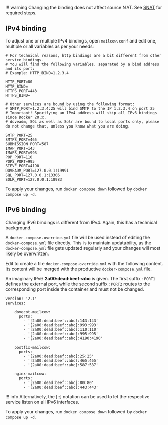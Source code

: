 !!! warning
    Changing the binding does not affect source NAT. See [SNAT](../post_installation/firststeps-snat.en.md) for required steps.

## IPv4 binding

To adjust one or multiple IPv4 bindings, open `mailcow.conf` and edit one, multiple or all variables as per your needs:

```
# For technical reasons, http bindings are a bit different from other service bindings.
# You will find the following variables, separated by a bind address and its port:
# Example: HTTP_BIND=1.2.3.4

HTTP_PORT=80
HTTP_BIND=
HTTPS_PORT=443
HTTPS_BIND=

# Other services are bound by using the following format:
# SMTP_PORT=1.2.3.4:25 will bind SMTP to the IP 1.2.3.4 on port 25
# Important! Specifying an IPv4 address will skip all IPv6 bindings since Docker 20.x.
# doveadm, SQL as well as Solr are bound to local ports only, please do not change that, unless you know what you are doing.

SMTP_PORT=25
SMTPS_PORT=465
SUBMISSION_PORT=587
IMAP_PORT=143
IMAPS_PORT=993
POP_PORT=110
POPS_PORT=995
SIEVE_PORT=4190
DOVEADM_PORT=127.0.0.1:19991
SQL_PORT=127.0.0.1:13306
SOLR_PORT=127.0.0.1:18983
```

To apply your changes, run `docker compose down` followed by `docker compose up -d`.

## IPv6 binding

Changing IPv6 bindings is different from IPv4. Again, this has a technical background.

A `docker-compose.override.yml` file will be used instead of editing the `docker-compose.yml` file directly. This is to maintain updatability, as the `docker-compose.yml` file gets updated regularly and your changes will most likely be overwritten.

Edit to create a file  `docker-compose.override.yml` with the following content. Its content will be merged with the productive `docker-compose.yml` file.

An imaginary IPv6 **2a00:dead:beef::abc** is given. The first suffix `:PORT1` defines the external port, while the second suffix `:PORT2` routes to the corresponding port inside the container and must not be changed.

```
version: '2.1'
services:

    dovecot-mailcow:
      ports:
        - '[2a00:dead:beef::abc]:143:143'
        - '[2a00:dead:beef::abc]:993:993'
        - '[2a00:dead:beef::abc]:110:110'
        - '[2a00:dead:beef::abc]:995:995'
        - '[2a00:dead:beef::abc]:4190:4190'

    postfix-mailcow:
      ports:
        - '[2a00:dead:beef::abc]:25:25'
        - '[2a00:dead:beef::abc]:465:465'
        - '[2a00:dead:beef::abc]:587:587'

    nginx-mailcow:
      ports:
        - '[2a00:dead:beef::abc]:80:80'
        - '[2a00:dead:beef::abc]:443:443'
```

!!! info
    Alternatively, the [::] notation can be used to let the respective service listen on all IPv6 interfaces.

To apply your changes, run `docker compose down` followed by `docker compose up -d`.